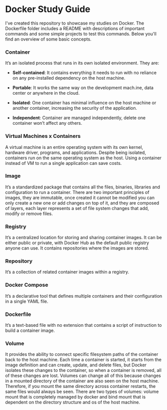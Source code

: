 # Docker Study Guide

I've created this repository to showcase my studies on Docker. The Dockerfile folder includes a README with descriptions of important commands and some simple projects to test this commands. Below you'll find an overview of some basic concepts.

### Container
It’s an isolated process that runs in its own isolated environment. 
They are:

- **Self-contained**: It contains everything it needs to run with no reliance on any pre-installed dependency on the host machine.

- **Portable**: It works the same way on the development mach.ine, data center or anywhere in the 
cloud.

- **Isolated**: One container has minimal influence on the host machine or another container, 
increasing the security of the application.

- **Independent**: Container are managed independently, delete one container won’t affect any 
others.

### Virtual Machines x Containers
A virtual machine is an entire operating system with its own kernel, hardware driver, programs, 
and applications. Despite being isolated, containers run on the same operating system as the 
host. Using a container instead of VM to run a single application can save costs.

### Image
It’s a standardized package that contains all the files, binaries, libraries and configuration 
to run a container. There are two important principles of images, they are immutable, once 
created it cannot be modified you can only create a new one or add changes on top of it, and 
they are composed of layers, each layer represents a set of file system changes that add, 
modify or remove files.

### Registry
It’s a centralized location for storing and sharing container images. It can be either public 
or private, with Docker Hub as the default public registry anyone can use. It contains 
repositories where the images are stored.

### Repository
It’s a collection of related container images within a registry.

### Docker Compose
It’s a declarative tool that defines multiple containers and their configuration in a single 
YAML file.

### Dockerfile 
It’s a text-based file with no extension that contains a script of instruction to build a 
container image.

### Volume
It provides the ability to connect specific filesystem paths of the container back to the host 
machine. Each time a container is started, it starts from the image definition and can create, 
update, and delete files, but Docker isolates these changes to the container, so when a 
container is removed, all of these changes are lost. Volumes can change all of this because 
changes in a mounted directory of the container are also seen on the host machine. Therefore, 
if you mount the same directory across container restarts, the same files would always be seen.
There are two types of volumes: volume mount that is completely managed by docker and bind 
mount that is dependent on the directory structure and os of the host machine.